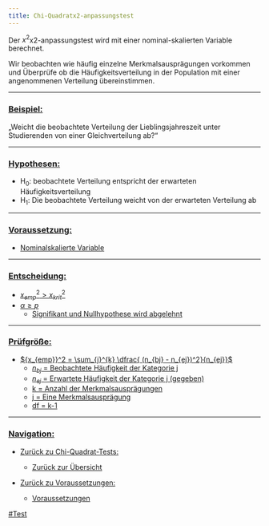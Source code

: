 ```yaml
---
title: Chi-Quadratx2-anpassungstest
---
```


Der $x^{2}$x2-anpassungstest wird mit einer nominal-skalierten Variable berechnet.

Wir beobachten wie häufig einzelne Merkmalsausprägungen vorkommen und Überprüfe ob die Häufigkeitsverteilung in der Population mit einer angenommenen Verteilung übereinstimmen.

---

### <u>Beispiel:</u>

„Weicht die beobachtete Verteilung der Lieblingsjahreszeit unter Studierenden von einer Gleichverteilung ab?“

---

### <u>Hypothesen:</u>

* H<sub>0</sub>: beobachtete Verteilung entspricht der erwarteten Häufigkeitsverteilung
* H<sub>1</sub>: Die beobachtete Verteilung weicht von der erwarteten Verteilung ab

---

### <u>Voraussetzung:</sub>

* Nominalskalierte Variable

---

### <u>Entscheidung:</u>

* ${x_{emp}}^2 > {x_{krit}}^2$
* $\alpha \ge p$
  * Signifikant und Nullhypothese wird abgelehnt

---

### <u>Prüfgröße:</u>

* ${x_{emp}}^2 = \sum_{j}^{k} \dfrac{ (n_{bj} - n_{ej})^2}{n_{ej}}$
  * $n_{bj}$ = Beobachtete Häufigkeit der Kategorie j
  * $n_{ej}$ = Erwartete Häufigkeit der Kategorie j (gegeben)
  * k = Anzahl der Merkmalsausprägungen
  * j = Eine Merkmalsausprägung
  * df = k-1

---

### Navigation:

* Zurück zu Chi-Quadrat-Tests:
  
  * [Zurück zur Übersicht](/chi-quadrat-tests)
* Zurück zu Voraussetzungen:
  
  * [Voraussetzungen](/variablen-anzahl)

\#Test
